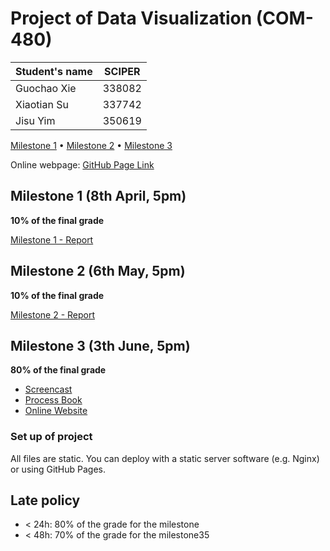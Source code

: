 # Project of Data Visualization (COM-480)

| Student's name | SCIPER |
| -------------- | ------ |
| Guochao Xie    | 338082 |
| Xiaotian Su    | 337742 |
| Jisu Yim       | 350619 |

[Milestone 1](#milestone-1) • [Milestone 2](#milestone-2) • [Milestone 3](#milestone-3)

Online webpage: [GitHub Page Link](https://com-480-data-visualization.github.io/datavis-project-2022-ck/src/index.html)

## Milestone 1 (8th April, 5pm)

**10% of the final grade**

[Milestone 1 - Report](milestones/milestone1.md)

## Milestone 2 (6th May, 5pm)

**10% of the final grade**

[Milestone 2 - Report](milestones/milestone2.md)

## Milestone 3 (3th June, 5pm)

**80% of the final grade**

- [Screencast](https://drive.google.com/file/d/1ss0vL217fcNur0PUUcSDBrG_LIZANLON/view?usp=sharing)
- [Process Book](https://github.com/com-480-data-visualization/datavis-project-2022-ck/blob/main/process-book.pdf)
- [Online Website](https://com-480-data-visualization.github.io/datavis-project-2022-ck/src/index.html)

### Set up of project

All files are static. You can deploy with a static server software (e.g. Nginx) or using GitHub Pages.

## Late policy

- < 24h: 80% of the grade for the milestone
- < 48h: 70% of the grade for the milestone35

